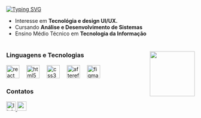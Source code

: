   [![Typing SVG](https://readme-typing-svg.herokuapp.com/?color=0ba35f&size=35&Left=true&vLeft=true&width=800&lines=✦+Oii!!+Sou+a+lare+✦)](https://git.io/typing-svg)
  - Interesse em **Tecnológia e design UI/UX.**  
  - Cursando **Análise e Desenvolvimento de Sistemas**  
  - Ensino Médio Técnico em **Tecnologia da Informação**

#

  <img align="right" height="120px" src="https://github-readme-stats.vercel.app/api/top-langs/?username=laags6&layout=compact&border=true&border_color=0ba35f&title_color=0ba35f&text_color=0ba35f&bg_color=0000&tittle_size=22"/>

  <h3>Linguagens e Tecnologias</h3>
<div align="left" style="justify-content: center;">
  <img src="https://cdn.jsdelivr.net/gh/devicons/devicon/icons/react/react-original.svg" height="35" alt="react" style="padding-right: 15px" />
  <img src="https://cdn.jsdelivr.net/gh/devicons/devicon/icons/html5/html5-original.svg" height="35" alt="html5" style="padding-right: 15px"/>
  <img src="https://cdn.jsdelivr.net/gh/devicons/devicon/icons/css3/css3-original.svg" height="35" alt="css3" style="padding-right: 15px" />
  <img src="https://cdn.jsdelivr.net/gh/devicons/devicon/icons/aftereffects/aftereffects-original.svg" height="35" alt="aftereffects logo" style="padding-right: 15px" />
  <img src="https://cdn.jsdelivr.net/gh/devicons/devicon/icons/figma/figma-original.svg" height="35" alt="figma" style="padding-right: 15px" />
</div>

  <h3>Contatos</h3>
  <a href="https://www.linkedin.com/in/larissa-beatriz-585839350/" target="_blank">
    <img src="https://img.shields.io/static/v1?message=LinkedIn&logo=linkedin&label=&color=0ba35f&logoColor=white&labelColor=&style=for-the-badge" height="25" alt="linkedin logo" />
  </a>
   <a href="mailto:larissabagsantos@gmail.com" target="_blank">
    <img src="https://img.shields.io/static/v1?message=Email&logo=Gmail&label=&color=0ba35f&logoColor=white&labelColor=&style=for-the-badge" height="25" alt="email logo" />
  </a>
 



